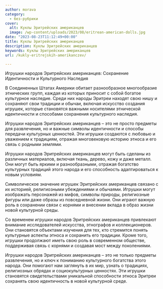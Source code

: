 ```yaml
---
author: morava
category:
  - без-рубрики
cover:
  alt: Куклы Эритрейских американцев
  image: /wp-content/uploads/2023/08/eritrean-american-dolls.jpg
date: "2023-08-23T11:12:49+00:00"
title: Куклы Эритрейских американцев
description: Куклы Эритрейских американцев
keywords: Куклы Эритрейских американцев
url: /kukly-eritrejskih-amerikanczev/

---
```

Игрушки народов Эритрейских американцев: Сохранение Идентичности и Культурного Наследия

В Соединенных Штатах Америки обитает разнообразное многообразие этнических групп, каждая из которых приносит с собой богатое культурное наследие. Среди них народы Эритреи находят свою нишу и сохраняют свои традиции и обычаи, включая искусство создания игрушек, которые становятся важными носителями этнической идентичности и способами сохранения культурного наследия.

Игрушки народов Эритрейских американцев – это не просто предметы для развлечения, но и важные символы идентичности и способы передачи культурных ценностей. Эти игрушки создаются с любовью и уважением к традициям, отражая многовековую историю этноса и его связь с родными землями.

Игрушки народов Эритрейских американцев могут быть сделаны из различных материалов, включая ткань, дерево, кожу и даже металл. Они могут быть яркими и разнообразными, отражая богатство культурных традиций этого народа и его способность адаптироваться к новым условиям.

Символическое значение игрушек Эритрейских американцев связано с их историей, религиозными убеждениями и обычаями. Игрушки могут изображать персонажей из мифов, символы природы, религиозные фигуры или даже образы из повседневной жизни. Они играют важную роль в сохранении связи с корнями и внесении вклада в образ жизни новой культурной среды.

Со временем игрушки народов Эритрейских американцев привлекают внимание исследователей искусства, этнографов и коллекционеров. Они становятся объектами изучения для тех, кто стремится понять культурные аспекты этноса и сохранить его традиции. Кроме того, игрушки продолжают иметь свою роль в современном обществе, поддерживая связь с корнями и создавая мост между поколениями.

Игрушки народов Эритрейских американцев – это не только предметы развлечения, но и ключ к пониманию культурного богатства этого народа. Они помогают нам заглянуть в их мир, узнать о традициях, религиозных обрядах и социокультурных ценностях. Эти игрушки становятся свидетельствами уникальной способности этноса Эритреи сохранять свою идентичность в новой культурной среде.
